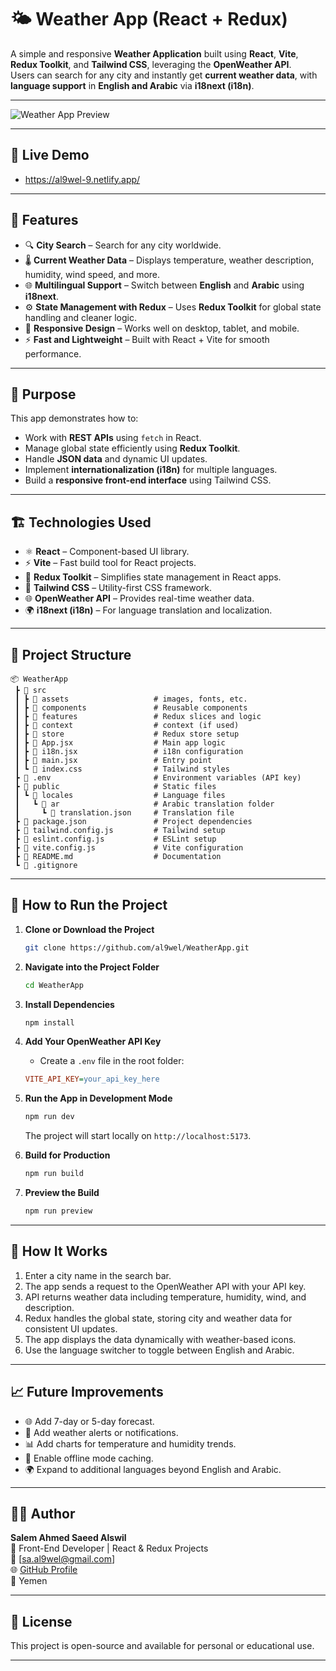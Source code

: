 # 🌤️ Weather App (React + Redux)

A simple and responsive **Weather Application** built using **React**, **Vite**, **Redux Toolkit**, and **Tailwind CSS**, leveraging the **OpenWeather API**.  
Users can search for any city and instantly get **current weather data**, with **language support** in **English and Arabic** via **i18next (i18n)**.

---

![Weather App Preview](https://i.imgur.com/75yuteE.png)

---

## 📍 Live Demo

- https://al9wel-9.netlify.app/

---

## 🚀 Features

- 🔍 **City Search** – Search for any city worldwide.
- 🌡️ **Current Weather Data** – Displays temperature, weather description, humidity, wind speed, and more.
- 🌐 **Multilingual Support** – Switch between **English** and **Arabic** using **i18next**.
- ⚙️ **State Management with Redux** – Uses **Redux Toolkit** for global state handling and cleaner logic.
- 📱 **Responsive Design** – Works well on desktop, tablet, and mobile.
- ⚡ **Fast and Lightweight** – Built with React + Vite for smooth performance.

---

## 🧠 Purpose

This app demonstrates how to:

- Work with **REST APIs** using `fetch` in React.
- Manage global state efficiently using **Redux Toolkit**.
- Handle **JSON data** and dynamic UI updates.
- Implement **internationalization (i18n)** for multiple languages.
- Build a **responsive front-end interface** using Tailwind CSS.

---

## 🏗️ Technologies Used

- ⚛️ **React** – Component-based UI library.
- ⚡ **Vite** – Fast build tool for React projects.
- 🧰 **Redux Toolkit** – Simplifies state management in React apps.
- 🎨 **Tailwind CSS** – Utility-first CSS framework.
- 🌐 **OpenWeather API** – Provides real-time weather data.
- 🌍 **i18next (i18n)** – For language translation and localization.

---

## 📁 Project Structure

```
📦 WeatherApp
 ┣ 📂 src
 ┃ ┣ 📂 assets                   # images, fonts, etc.
 ┃ ┣ 📂 components               # Reusable components
 ┃ ┣ 📂 features                 # Redux slices and logic
 ┃ ┣ 📂 context                  # context (if used)
 ┃ ┣ 📂 store                    # Redux store setup
 ┃ ┣ 📜 App.jsx                  # Main app logic
 ┃ ┣ 📜 i18n.jsx                 # i18n configuration
 ┃ ┣ 📜 main.jsx                 # Entry point
 ┃ ┗ 📜 index.css                # Tailwind styles
 ┣ 📜 .env                       # Environment variables (API key)
 ┣ 📂 public                     # Static files
 ┃ ┗ 📂 locales                  # Language files
 ┃   ┗ 📂 ar                     # Arabic translation folder
 ┃     ┗ 📜 translation.json     # Translation file
 ┣ 📜 package.json               # Project dependencies
 ┣ 📜 tailwind.config.js         # Tailwind setup
 ┣ 📜 eslint.config.js           # ESLint setup
 ┣ 📜 vite.config.js             # Vite configuration
 ┣ 📜 README.md                  # Documentation
 ┗ 📜 .gitignore
```

---

## 🧾 How to Run the Project

1. **Clone or Download the Project**

   ```bash
   git clone https://github.com/al9wel/WeatherApp.git
   ```

2. **Navigate into the Project Folder**

   ```bash
   cd WeatherApp
   ```

3. **Install Dependencies**

   ```bash
   npm install
   ```

4. **Add Your OpenWeather API Key**

   - Create a `.env` file in the root folder:

   ```ini
   VITE_API_KEY=your_api_key_here
   ```

5. **Run the App in Development Mode**

   ```bash
   npm run dev
   ```

   The project will start locally on `http://localhost:5173`.

6. **Build for Production**

   ```bash
   npm run build
   ```

7. **Preview the Build**

   ```bash
   npm run preview
   ```

---

## 🧩 How It Works

1. Enter a city name in the search bar.
2. The app sends a request to the OpenWeather API with your API key.
3. API returns weather data including temperature, humidity, wind, and description.
4. Redux handles the global state, storing city and weather data for consistent UI updates.
5. The app displays the data dynamically with weather-based icons.
6. Use the language switcher to toggle between English and Arabic.

---

## 📈 Future Improvements

- 🌐 Add 7-day or 5-day forecast.
- 🔔 Add weather alerts or notifications.
- 📊 Add charts for temperature and humidity trends.
- 💾 Enable offline mode caching.
- 🌍 Expand to additional languages beyond English and Arabic.

---

## 👨‍💻 Author

**Salem Ahmed Saeed Alswil**  
💼 Front-End Developer | React & Redux Projects  
📧 [sa.al9wel@gmail.com]  
🌐 [GitHub Profile](https://github.com/al9wel)  
📍 Yemen

---

## 📜 License

This project is open-source and available for personal or educational use.

---
